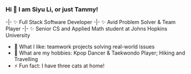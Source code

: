 ### Hi 👋 I am Siyu Li, or just Tammy!

-|- ✨ Full Stack Software Developer 
-|- ✨ Avid Problem Solver & Team Player
-|- ✨ Senior CS and Applied Math student at Johns Hopkins University

- 🔭 What I like: teamwork projects solving real-world issues
- 👯 What are my hobbies: Kpop Dancer & Taekwondo Player; Hiking and Travelling
- ⚡ Fun fact: I have three cats at home!
